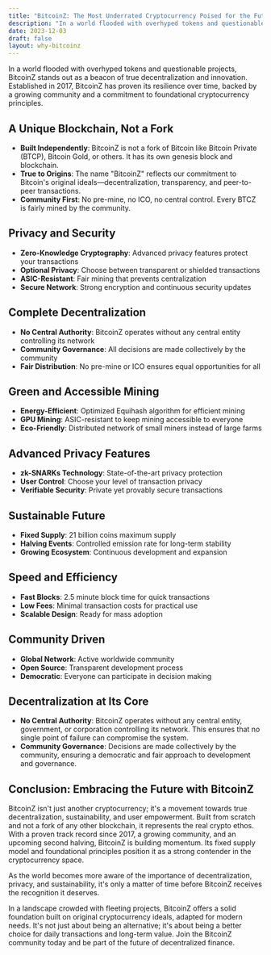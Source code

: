 ```yaml
---
title: "BitcoinZ: The Most Underrated Cryptocurrency Poised for the Future"
description: "In a world flooded with overhyped tokens and questionable projects, BitcoinZ stands out as a beacon of true decentralization and innovation. Established in 2017, BitcoinZ has proven its resilience over time, backed by a growing community and a commitment to foundational cryptocurrency principles. Unlike many other projects, BitcoinZ is not a fork of Bitcoin or any other blockchain. It is a unique cryptocurrency built from scratch, embodying the true essence of what crypto was meant to be. Here's why BitcoinZ is the cryptocurrency you should be paying attention to."
date: 2023-12-03
draft: false
layout: why-bitcoinz
---
```


In a world flooded with overhyped tokens and questionable projects, BitcoinZ stands out as a beacon of true decentralization and innovation. Established in 2017, BitcoinZ has proven its resilience over time, backed by a growing community and a commitment to foundational cryptocurrency principles.

## A Unique Blockchain, Not a Fork

- **Built Independently**: BitcoinZ is not a fork of Bitcoin like Bitcoin Private (BTCP), Bitcoin Gold, or others. It has its own genesis block and blockchain.
- **True to Origins**: The name "BitcoinZ" reflects our commitment to Bitcoin's original ideals—decentralization, transparency, and peer-to-peer transactions.
- **Community First**: No pre-mine, no ICO, no central control. Every BTCZ is fairly mined by the community.

## Privacy and Security

- **Zero-Knowledge Cryptography**: Advanced privacy features protect your transactions
- **Optional Privacy**: Choose between transparent or shielded transactions
- **ASIC-Resistant**: Fair mining that prevents centralization
- **Secure Network**: Strong encryption and continuous security updates

## Complete Decentralization

- **No Central Authority**: BitcoinZ operates without any central entity controlling its network
- **Community Governance**: All decisions are made collectively by the community
- **Fair Distribution**: No pre-mine or ICO ensures equal opportunities for all

## Green and Accessible Mining

- **Energy-Efficient**: Optimized Equihash algorithm for efficient mining
- **GPU Mining**: ASIC-resistant to keep mining accessible to everyone
- **Eco-Friendly**: Distributed network of small miners instead of large farms

## Advanced Privacy Features

- **zk-SNARKs Technology**: State-of-the-art privacy protection
- **User Control**: Choose your level of transaction privacy
- **Verifiable Security**: Private yet provably secure transactions

## Sustainable Future

- **Fixed Supply**: 21 billion coins maximum supply
- **Halving Events**: Controlled emission rate for long-term stability
- **Growing Ecosystem**: Continuous development and expansion

## Speed and Efficiency

- **Fast Blocks**: 2.5 minute block time for quick transactions
- **Low Fees**: Minimal transaction costs for practical use
- **Scalable Design**: Ready for mass adoption

## Community Driven

- **Global Network**: Active worldwide community
- **Open Source**: Transparent development process
- **Democratic**: Everyone can participate in decision making

## Decentralization at Its Core

- **No Central Authority**: BitcoinZ operates without any central entity, government, or corporation controlling its network. This ensures that no single point of failure can compromise the system.
- **Community Governance**: Decisions are made collectively by the community, ensuring a democratic and fair approach to development and governance.

## Conclusion: Embracing the Future with BitcoinZ

BitcoinZ isn't just another cryptocurrency; it's a movement towards true decentralization, sustainability, and user empowerment. Built from scratch and not a fork of any other blockchain, it represents the real crypto ethos. With a proven track record since 2017, a growing community, and an upcoming second halving, BitcoinZ is building momentum. Its fixed supply model and foundational principles position it as a strong contender in the cryptocurrency space.

As the world becomes more aware of the importance of decentralization, privacy, and sustainability, it's only a matter of time before BitcoinZ receives the recognition it deserves.

In a landscape crowded with fleeting projects, BitcoinZ offers a solid foundation built on original cryptocurrency ideals, adapted for modern needs. It's not just about being an alternative; it's about being a better choice for daily transactions and long-term value. Join the BitcoinZ community today and be part of the future of decentralized finance.

